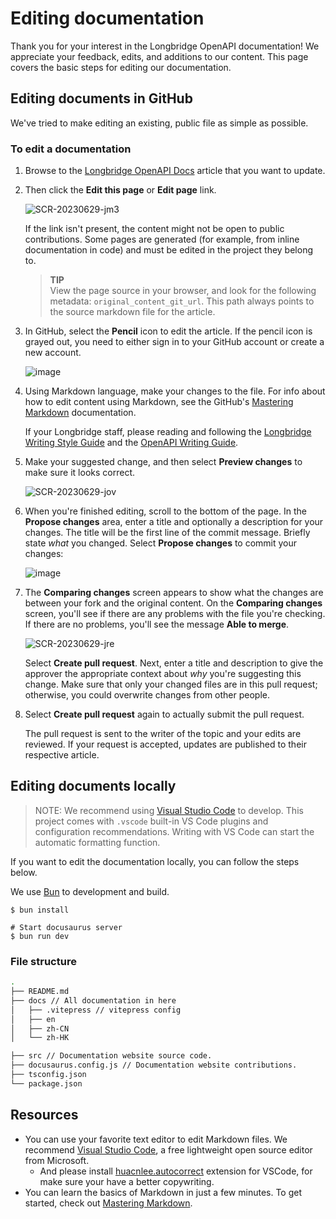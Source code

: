 # Editing documentation

Thank you for your interest in the Longbridge OpenAPI documentation! We appreciate your feedback, edits, and additions to our content. This page covers the basic steps for editing our documentation.

## Editing documents in GitHub

We've tried to make editing an existing, public file as simple as possible.

### To edit a documentation

1. Browse to the [Longbridge OpenAPI Docs](https://open.longbridge.com/docs) article that you want to update.

1. Then click the **Edit this page** or **Edit page** link.

   ![SCR-20230629-jm3](https://github.com/longportapp/openapi-website/assets/5518/491a7d72-156a-4db9-8d21-78e4a72fda89)

   If the link isn't present, the content might not be open to public contributions. Some pages are generated (for example, from inline documentation in code) and must be edited in the project they belong to.

   > **TIP**<br>
   > View the page source in your browser, and look for the following metadata: `original_content_git_url`. This path always points to the source markdown file for the article.

1. In GitHub, select the **Pencil** icon to edit the article. If the pencil icon is grayed out, you need to either sign in to your GitHub account or create a new account.

   ![image](https://github.com/longportapp/openapi-website/assets/5518/48ab67cd-7baf-458c-bad0-73eb46b94b6f)

1. Using Markdown language, make your changes to the file. For info about how to edit content using Markdown, see the GitHub's [Mastering Markdown](https://guides.github.com/features/mastering-markdown/) documentation.

   If your Longbridge staff, please reading and following the [Longbridge Writing Style Guide](https://longbridge.feishu.cn/wiki/wikcnqOEWHe43bdSLMP0S42vvvg) and the [OpenAPI Writing Guide](https://longbridge.feishu.cn/wiki/wikcnb0RtZ8OEuAodGBXaOL6Nxh).

1. Make your suggested change, and then select **Preview changes** to make sure it looks correct.

   ![SCR-20230629-jov](https://github.com/longportapp/openapi-website/assets/5518/47c5621a-64c3-4d75-bbc3-ed9aa8289d6a)

1. When you're finished editing, scroll to the bottom of the page. In the **Propose changes** area, enter a title and optionally a description for your changes. The title will be the first line of the commit message. Briefly state _what_ you changed. Select **Propose changes** to commit your changes:

   ![image](https://github.com/longportapp/openapi-website/assets/5518/091d76ce-4fbf-4193-bb5f-51af4c923994)

1. The **Comparing changes** screen appears to show what the changes are between your fork and the original content. On the **Comparing changes** screen, you'll see if there are any problems with the file you're checking. If there are no problems, you'll see the message **Able to merge**.

   ![SCR-20230629-jre](https://github.com/longportapp/openapi-website/assets/5518/820007c9-016f-4941-a8b9-3e99395f3db8)

   Select **Create pull request**. Next, enter a title and description to give the approver the appropriate context about _why_ you're suggesting this change. Make sure that only your changed files are in this pull request; otherwise, you could overwrite changes from other people.

1. Select **Create pull request** again to actually submit the pull request.

   The pull request is sent to the writer of the topic and your edits are reviewed. If your request is accepted, updates are published to their respective article.

## Editing documents locally

> NOTE: We recommend using [Visual Studio Code](https://code.visualstudio.com/) to develop. This project comes with `.vscode` built-in VS Code plugins and configuration recommendations. Writing with VS Code can start the automatic formatting function.

If you want to edit the documentation locally, you can follow the steps below.

We use [Bun](https://bun.sh/) to development and build.

```shell
$ bun install

# Start docusaurus server
$ bun run dev
```

### File structure

```bash
.
├── README.md
├── docs // All documentation in here
│   ├── .vitepress // vitepress config
│   ├── en
│   ├── zh-CN
│   └── zh-HK

├── src // Documentation website source code.
├── docusaurus.config.js // Documentation website contributions.
├── tsconfig.json
└── package.json
```

## Resources

- You can use your favorite text editor to edit Markdown files. We recommend [Visual Studio Code](https://code.visualstudio.com/), a free lightweight open source editor from Microsoft.
  - And please install [huacnlee.autocorrect](https://marketplace.visualstudio.com/items?itemName=huacnlee.autocorrect) extension for VSCode, for make sure your have a better copywriting.
- You can learn the basics of Markdown in just a few minutes. To get started, check out [Mastering Markdown](https://guides.github.com/features/mastering-markdown/).
